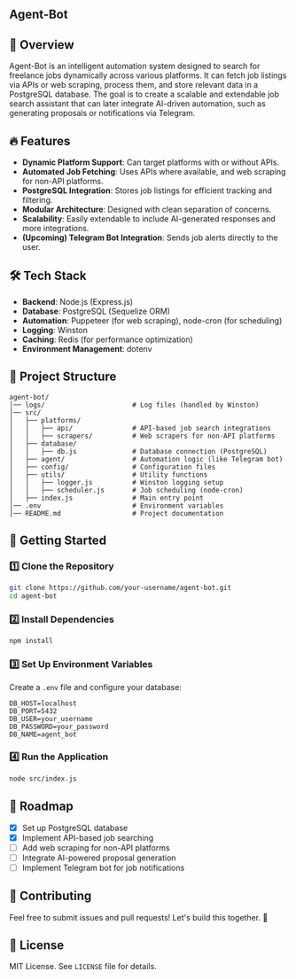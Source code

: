 

## Agent-Bot

## 🚀 Overview
Agent-Bot is an intelligent automation system designed to search for freelance jobs dynamically across various platforms. It can fetch job listings via APIs or web scraping, process them, and store relevant data in a PostgreSQL database. The goal is to create a scalable and extendable job search assistant that can later integrate AI-driven automation, such as generating proposals or notifications via Telegram.

## 🔥 Features
- **Dynamic Platform Support**: Can target platforms with or without APIs.
- **Automated Job Fetching**: Uses APIs where available, and web scraping for non-API platforms.
- **PostgreSQL Integration**: Stores job listings for efficient tracking and filtering.
- **Modular Architecture**: Designed with clean separation of concerns.
- **Scalability**: Easily extendable to include AI-generated responses and more integrations.
- **(Upcoming) Telegram Bot Integration**: Sends job alerts directly to the user.

## 🛠️ Tech Stack
- **Backend**: Node.js (Express.js)
- **Database**: PostgreSQL (Sequelize ORM)
- **Automation**: Puppeteer (for web scraping), node-cron (for scheduling)
- **Logging**: Winston
- **Caching**: Redis (for performance optimization)
- **Environment Management**: dotenv

## 📁 Project Structure
```
agent-bot/
│── logs/                      # Log files (handled by Winston)
│── src/
│   ├── platforms/
│   │   ├── api/               # API-based job search integrations
│   │   ├── scrapers/          # Web scrapers for non-API platforms
│   ├── database/
│   │   ├── db.js              # Database connection (PostgreSQL)
│   ├── agent/                 # Automation logic (like Telegram bot)
│   ├── config/                # Configuration files
│   ├── utils/                 # Utility functions
│   │   ├── logger.js          # Winston logging setup
│   │   ├── scheduler.js       # Job scheduling (node-cron)
│   ├── index.js               # Main entry point
│── .env                       # Environment variables
│── README.md                  # Project documentation
```

## 🚀 Getting Started
### 1️⃣ Clone the Repository
```bash
git clone https://github.com/your-username/agent-bot.git
cd agent-bot
```

### 2️⃣ Install Dependencies
```bash
npm install
```

### 3️⃣ Set Up Environment Variables
Create a `.env` file and configure your database:
``` env
DB_HOST=localhost
DB_PORT=5432
DB_USER=your_username
DB_PASSWORD=your_password
DB_NAME=agent_bot
```

### 4️⃣ Run the Application
``` bash
node src/index.js
```

## 📌 Roadmap
- [x] Set up PostgreSQL database
- [x] Implement API-based job searching
- [ ] Add web scraping for non-API platforms
- [ ] Integrate AI-powered proposal generation
- [ ] Implement Telegram bot for job notifications

## 🤝 Contributing
Feel free to submit issues and pull requests! Let's build this together. 🚀

## 📜 License
MIT License. See ` LICENSE ` file for details.

